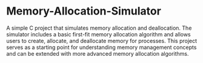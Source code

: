 # Memory-Allocation-Simulator
 A simple C project that simulates memory allocation and deallocation. The simulator includes a basic first-fit memory allocation algorithm and allows users to create, allocate, and deallocate memory for processes. This project serves as a starting point for understanding memory management concepts and can be extended with more advanced memory allocation algorithms.
